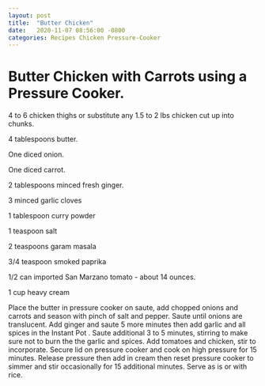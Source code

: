 ```yaml
---
layout: post
title:  "Butter Chicken"
date:   2020-11-07 08:56:00 -0800
categories: Recipes Chicken Pressure-Cooker
---
```


# Butter Chicken with Carrots using a Pressure Cooker.

4 to 6 chicken thighs or substitute any 1.5 to 2 lbs chicken cut up into chunks.

4 tablespoons butter.

One diced onion.

One diced carrot.

2 tablespoons minced fresh ginger.

3 minced garlic cloves

1 tablespoon curry powder

1 teaspoon salt

2 teaspoons garam masala

3/4 teaspoon smoked paprika

1/2 can imported San Marzano tomato - about 14 ounces.

1 cup heavy cream

Place the butter in pressure cooker on saute, add chopped onions and carrots and season with pinch of salt and pepper.  Saute until onions are translucent. Add ginger and saute 5 more minutes then add garlic and all spices in the Instant Pot . Saute additional 3 to 5 minutes, stirring to make sure not to burn the the garlic and spices. Add tomatoes and chicken, stir to incorporate. Secure lid on pressure cooker and cook on high pressure for 15 minutes. Release pressure then add in cream then reset pressure cooker to simmer and stir occasionally for 15 additional minutes.  Serve as is or with rice.



[github-pages]: https://pages.github.com/
[jekyll-gh]:   https://github.com/jekyll/jekyll
